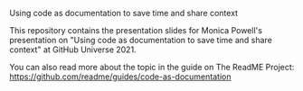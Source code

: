 Using code as documentation to save time and share context 

This repository contains the presentation slides for Monica Powell's presentation on "Using code as documentation to save time and share context" at GitHub Universe 2021. 


You can also read more about the topic in the guide on The ReadME Project: https://github.com/readme/guides/code-as-documentation